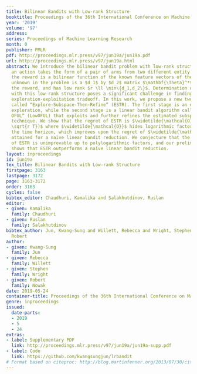 ```yaml
---
title: Bilinear Bandits with Low-rank Structure
booktitle: Proceedings of the 36th International Conference on Machine Learning
year: '2019'
volume: '97'
address: 
series: Proceedings of Machine Learning Research
month: 0
publisher: PMLR
pdf: http://proceedings.mlr.press/v97/jun19a/jun19a.pdf
url: http://proceedings.mlr.press/v97/jun19a.html
abstract: We introduce the bilinear bandit problem with low-rank structure in which
  an action takes the form of a pair of arms from two different entity types, and
  the reward is a bilinear function of the known feature vectors of the arms. The
  unknown in the problem is a $d_1$ by $d_2$ matrix $\mathbf{\Theta}^*$ that defines
  the reward, and has low rank $r \ll \min\{d_1,d_2\}$. Determination of $\mathbf{\Theta}^*$
  with this low-rank structure poses a significant challenge in finding the right
  exploration-exploitation tradeoff. In this work, we propose a new two-stage algorithm
  called “Explore-Subspace-Then-Refine” (ESTR). The first stage is an explicit subspace
  exploration, while the second stage is a linear bandit algorithm called “almost-low-dimensional
  OFUL” (LowOFUL) that exploits and further refines the estimated subspace via a regularization
  technique. We show that the regret of ESTR is $\widetilde{\mathcal{O}}((d_1+d_2)^{3/2}
  \sqrt{r T})$ where $\widetilde{\mathcal{O}}$ hides logarithmic factors and $T$ is
  the time horizon, which improves upon the regret of $\widetilde{\mathcal{O}}(d_1d_2\sqrt{T})$
  attained for a naïve linear bandit reduction. We conjecture that the regret bound
  of ESTR is unimprovable up to polylogarithmic factors, and our preliminary experiment
  shows that ESTR outperforms a naïve linear bandit reduction.
layout: inproceedings
id: jun19a
tex_title: Bilinear Bandits with Low-rank Structure
firstpage: 3163
lastpage: 3172
page: 3163-3172
order: 3163
cycles: false
bibtex_editor: Chaudhuri, Kamalika and Salakhutdinov, Ruslan
editor:
- given: Kamalika
  family: Chaudhuri
- given: Ruslan
  family: Salakhutdinov
bibtex_author: Jun, Kwang-Sung and Willett, Rebecca and Wright, Stephen and Nowak,
  Robert
author:
- given: Kwang-Sung
  family: Jun
- given: Rebecca
  family: Willett
- given: Stephen
  family: Wright
- given: Robert
  family: Nowak
date: 2019-05-24
container-title: Proceedings of the 36th International Conference on Machine Learning
genre: inproceedings
issued:
  date-parts:
  - 2019
  - 5
  - 24
extras:
- label: Supplementary PDF
  link: http://proceedings.mlr.press/v97/jun19a/jun19a-supp.pdf
- label: Code
  link: https://github.com/kwangsungjun/lrbandit
# Format based on citeproc: http://blog.martinfenner.org/2013/07/30/citeproc-yaml-for-bibliographies/
---
```

